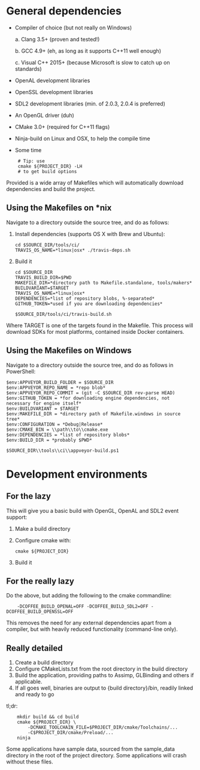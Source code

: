 # General dependencies

 - Compiler of choice (but not really on Windows)

     a. Clang 3.5+ (proven and tested!)
     
     b. GCC 4.9+ (eh, as long as it supports C++11 well enough)
     
     c. Visual C++ 2015+ (because Microsoft is slow to catch up on standards)

 - OpenAL development libraries
 - OpenSSL development libraries
 - SDL2 development libraries (min. of 2.0.3, 2.0.4 is preferred)
 - An OpenGL driver (duh)
 - CMake 3.0+ (required for C++11 flags)
 - Ninja-build on Linux and OSX, to help the compile time
 - Some time

        # Tip: use
        cmake ${PROJECT_DIR} -LH
        # to get build options

Provided is a wide array of Makefiles which will automatically download dependencies and build the project.

## Using the Makefiles on *nix

Navigate to a directory outside the source tree, and do as follows:

 1. Install dependencies (supports OS X with Brew and Ubuntu):

        cd $SOURCE_DIR/tools/ci/
        TRAVIS_OS_NAME=*linux|osx* ./travis-deps.sh

 2. Build it

        cd $SOURCE_DIR
        TRAVIS_BUILD_DIR=$PWD
        MAKEFILE_DIR=*directory path to Makefile.standalone, tools/makers*
        BUILDVARIANT=$TARGET
        TRAVIS_OS_NAME=*linux|osx*
        DEPENDENCIES=*list of repository blobs, %-separated*
        GITHUB_TOKEN=*used if you are downloading dependencies*

        $SOURCE_DIR/tools/ci/travis-build.sh

Where TARGET is one of the targets found in the Makefile.
This process will download SDKs for most platforms, contained inside Docker containers.

## Using the Makefiles on Windows
Navigate to a directory outside the source tree, and do as follows in PowerShell:

    $env:APPVEYOR_BUILD_FOLDER = $SOURCE_DIR
    $env:APPVEYOR_REPO_NAME = *repo blob*
    $env:APPVEYOR_REPO_COMMIT = (git -C $SOURCE_DIR rev-parse HEAD)
    $env:GITHUB_TOKEN = *for downloading engine dependencies, not necessary for engine itself*
    $env:BUILDVARIANT = $TARGET
    $env:MAKEFILE_DIR = *directory path of Makefile.windows in source tree*
    $env:CONFIGURATION = *Debug|Release*
    $env:CMAKE_BIN = \\path\\to\\cmake.exe
    $env:DEPENDENCIES = *list of repository blobs*
    $env:BUILD_DIR = *probably $PWD*

    $SOURCE_DIR\\tools\\ci\\appveyor-build.ps1

# Development environments
## For the lazy
This will give you a basic build with OpenGL, OpenAL and SDL2 event support:
 1. Make a build directory
 2. Configure cmake with:
    
        cmake ${PROJECT_DIR}
 3. Build it

## For the really lazy
Do the above, but adding the following to the cmake commandline:

        -DCOFFEE_BUILD_OPENAL=OFF -DCOFFEE_BUILD_SDL2=OFF -DCOFFEE_BUILD_OPENSSL=OFF

This removes the need for any external dependencies apart from a compiler, but with heavily reduced functionality (command-line only).

## Really detailed

 1. Create a build directory
 2. Configure CMakeLists.txt from the root directory in the build directory
 3. Build the application, providing paths to Assimp, GLBinding and others if applicable.
 4. If all goes well, binaries are output to {build directory}/bin, readily linked and ready to go

tl;dr:

        mkdir build && cd build
        cmake ${PROJECT_DIR} \
            -DCMAKE_TOOLCHAIN_FILE=$PROJECT_DIR/cmake/Toolchains/...
            -C$PROJECT_DIR/cmake/Preload/...
        ninja

Some applications have sample data, sourced from the sample_data directory in the root of the project directory. Some applications will crash without these files.
